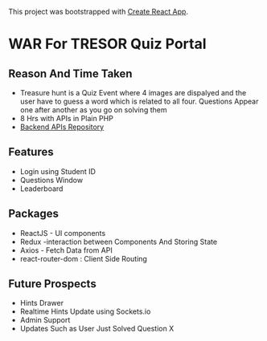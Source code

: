 This project was bootstrapped with [Create React App](https://github.com/facebookincubator/create-react-app).

# WAR For TRESOR Quiz Portal #

## Reason And Time Taken ##
- Treasure hunt is a Quiz Event where 4 images are dispalyed and the user have to guess a word which is related to all four.
Questions Appear one after another as you go on solving them
- 8 Hrs with APIs in Plain PHP
- [Backend APIs Repository](https://github.com/with-shrey/QuizPHPAPI)

## Features ##
- Login using Student ID
- Questions Window
- Leaderboard

## Packages ##
 - ReactJS - UI components 
 - Redux -interaction between Components And Storing State
 - Axios - Fetch Data from API
 - react-router-dom : Client Side Routing 
 
 ## Future Prospects ##
  - Hints Drawer
  - Realtime Hints Update using Sockets.io
  - Admin Support
  - Updates Such as User Just Solved Question X 
  

